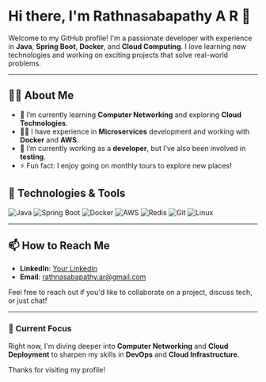 # Hi there, I'm Rathnasabapathy A R 👋

Welcome to my GitHub profile! I'm a passionate developer with experience in **Java**, **Spring Boot**, **Docker**, and **Cloud Computing**. I love learning new technologies and working on exciting projects that solve real-world problems.

---

## 🧑‍💻 About Me

- 🌱 I’m currently learning **Computer Networking** and exploring **Cloud Technologies**.
- 👨‍💻 I have experience in **Microservices** development and working with **Docker** and **AWS**.
- 💼 I’m currently working as a **developer**, but I’ve also been involved in **testing**.
- ⚡ Fun fact: I enjoy going on monthly tours to explore new places!

## 🔧 Technologies & Tools

![Java](https://img.shields.io/badge/Java-ED8B00?style=for-the-badge&logo=java&logoColor=white)
![Spring Boot](https://img.shields.io/badge/Spring_Boot-6DB33F?style=for-the-badge&logo=spring-boot&logoColor=white)
![Docker](https://img.shields.io/badge/Docker-2496ED?style=for-the-badge&logo=docker&logoColor=white)
![AWS](https://img.shields.io/badge/AWS-FF9900?style=for-the-badge&logo=amazon-aws&logoColor=white)
![Redis](https://img.shields.io/badge/Redis-DC382D?style=for-the-badge&logo=redis&logoColor=white)
![Git](https://img.shields.io/badge/Git-F05032?style=for-the-badge&logo=git&logoColor=white)
![Linux](https://img.shields.io/badge/Linux-FCC624?style=for-the-badge&logo=linux&logoColor=black)


---

## 📫 How to Reach Me

- **LinkedIn**: [Your LinkedIn](https://www.linkedin.com/in/rathnasabapathy-ar/)
- **Email**: [rathnasabapathy.ar@gmail.com](mailto:rathnasabapathy.ar@gmail.com)

Feel free to reach out if you'd like to collaborate on a project, discuss tech, or just chat!

---

### 🚀 Current Focus

Right now, I'm diving deeper into **Computer Networking** and **Cloud Deployment** to sharpen my skills in **DevOps** and **Cloud Infrastructure**.

Thanks for visiting my profile!
